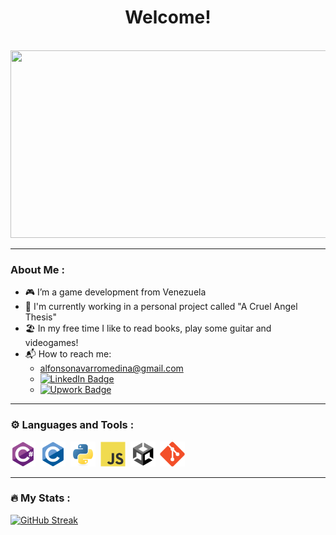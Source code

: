 <div id="header" align="center">
  <h1>
    Welcome!
  </h1>
  <img src="https://komarev.com/ghpvc/?username=adnavarro&style=flat-square&color=blue" alt=""/>
</div>

<div align="center">
  <img src=https://github.com/adnavarro/adnavarro/blob/main/Banner.png width="600" height="300"/>
</div>

---

### About Me :
- 🎮 I’m a game development from Venezuela
- 🔭 I'm currently working in a personal project called "A Cruel Angel Thesis"
- 🏖️ In my free time I like to read books, play some guitar and videogames!
- 📬 How to reach me:
    - alfonsonavarromedina@gmail.com
    - [![LinkedIn Badge](https://img.shields.io/badge/-LinkedIn-blue?style=flat&logo=LinkedIn&logoColor=white)](https://www.linkedin.com/in/alfonso-navarro-883718140/)
    - [![Upwork Badge](https://img.shields.io/badge/-Upwork-green?style=flat&logo=Upwork&logoColor=white)](https://www.upwork.com/freelancers/~01f8ec77f9aa69d5f4)

---

### ⚙️ Languages and Tools :
<div>
  <img src="https://github.com/devicons/devicon/blob/master/icons/csharp/csharp-original.svg" title="Csharp" alt="Csharp" width="40" height="40"/>&nbsp;
  <img src="https://github.com/devicons/devicon/blob/master/icons/c/c-original.svg" title="C" alt="C" width="40" height="40"/>&nbsp;
  <img src="https://github.com/devicons/devicon/blob/master/icons/python/python-original.svg" title="Python" alt="Python" width="40" height="40"/>&nbsp;
  <img src="https://github.com/devicons/devicon/blob/master/icons/javascript/javascript-original.svg" title="JS" alt="JS" width="40" height="40"/>&nbsp;
  <img src="https://github.com/devicons/devicon/blob/master/icons/unity/unity-original.svg" title="Unity" alt="Unity" width="40" height="40"/>&nbsp;
  <img src="https://github.com/devicons/devicon/blob/master/icons/git/git-original.svg" title="Git" alt="Git" width="40" height="40"/>&nbsp;
</div>

---

### :fire: My Stats :
[![GitHub Streak](http://github-readme-streak-stats.herokuapp.com?user=adnavarro&theme=github-dark-blue&background=000000)](https://git.io/streak-stats)
